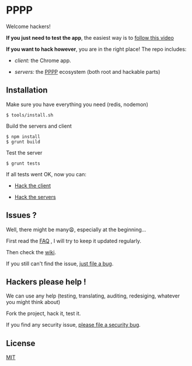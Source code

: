 
[pppp]: http://purecss.io/

# PPPP

Welcome hackers! 

**If you just need to test the app**, the easiest way is to
[follow this video]()

**If you want to hack however**, you are in the right place! The repo includes: 

* *client:* the Chrome app.

* *servers:* the [PPPP][pppp] ecosystem (both root and hackable parts)







## Installation

Make sure you have everything you need (redis, nodemon)
```shell
$ tools/install.sh
```

Build the servers and client
```shell
$ npm install
$ grunt build
```

Test the server
```shell
$ grunt tests
```

If all tests went OK, now you can:

* [Hack the client]()

* [Hack the servers]()




## Issues ?

Well, there might be many:weary:, especially at the beginning...

First read the 
[FAQ](https://github.com/ppppess/ppppess/blob/master/FAQ.md)
, I will try to keep it updated regularly.

Then check the 
[wiki](https://github.com/ppppess/ppppess/wiki).

If you still can't find the issue, 
[just file a bug](https://github.com/ppppess/ppppess/issues).








## Hackers please help !

We can use any help (testing, translating, auditing, redesiging, whatever you might think about)

Fork the project, hack it, test it.

If you find any security issue, 
[please file a security bug](https://github.com/ppppess/ppppess/issues).






License
-------
[MIT](https://github.com/ppppess/ppppess/blob/master/LICENCE)



